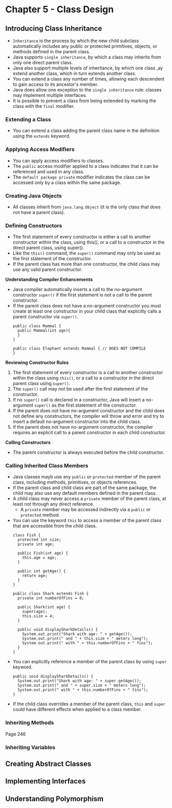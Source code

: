 # Chapter 5 - Class Design

## Introducing Class Inheritance
- `Inheritance` is the process by which the new child subclass automatically includes any public or protected primitives, objects, or methods defined in the parent class.
- Java supports `single inheritance`, by which a class may inherits from only one direct parent class.
- Java also support multiple levels of inheritance, by which one class ,ay extend another class, which in turn extends another class.
- You can extend a class any number of times, allowing each descendent to gain access to its ancestor's member.
- Java does allow one exception to the `single inheritance` rule: classes may implement multiple interfaces.
- It is possible to prevent a class from being extended by marking the class with the `final` modifier.

### Extending a Class
- You can extend a class adding the parent class name in the definition using the `extends` keyword.

### Applying Access Modifiers
- You can apply access modifiers to classes.
- The `public` access modifier applied to a class indicates that it can be referenced and used in any class.
- The `default package private` modifier indicates the class can be accessed only by a class within the same package.

### Creating Java Objects
- All classes inherit from `java.lang.Object` (it is the only class that does not have a parent class).

### Defining Constructors
- The first statement of every constructor is either a call to another constructor within the class, using this(), or a call to a constructor in the direct parent class, using super().
- Like the `this()` command, the `super()` command may only be used as the first statement of the constructor.
- If the parent class has more than one constructor, the child class may use any valid parent constructor.

**Understanding Compiler Enhancements**
- Java compiler automatically inserts a call to the no-argument constructor `super()` if the first statement is not a call to the parent constructor.
- If the parent class does not have a no-argument constructor you must create at least one constructor in your child class that explicitly calls a parent constructor via `super()`.
  ```
  public class Mammal {
    public Mammal(int age){
    }
  }
  
  public class Elephant extends Mammal { // DOES NOT COMPILE
  }
  ```

**Reviewing Constructor Rules**
1. The first statement of every constructor is a call to another constructor within the class using `this()`, or a call to a constructor in the direct parent class using `super()`.
2. The `super()` call may not be used after the first statement of the constructor.
3. If no `super()` call is declared in a constructor, Java will insert a no-argument `super()` as the first statement of the constructor.
4. If the parent does not have no-argument constructor and the child does not define any constructors, the compiler will throw and error and try to insert a default no-argument constructor into the child class.
5. If the parent does not have no-argument constructor, the compiler requires an explicit call to a parent constructor in each child constructor.

**Calling Constructors**
- The parent constructor is always executed before the child constructor. 

### Calling Inherited Class Members
- Java classes mayb use any `public` or `protected` member of the parent class, including methods, primitives, or objects references.
- If the parent class and child class are part of the same package, the child may also use any default members defined in the parent class.
- A child class may never access a `private` member of the parent class, at least not through any direct reference.
  - A `private` member may be accessed indirectly via a `public` or `protected` method.
- You can use the keyword `this` to access a member of the parent class that are accessible from the child class.
  ```
  class Fish {
    protected int size;
    private int age;
    
    public Fish(int age) {
      this.age = age;
    }
    
    public int getAge() {
      return age;
    }
  }
  
  public class Shark extends Fish {
    private int numberOfFins = 8;
    
    public Shark(int age) {
      super(age);
      this.size = 4;
    }
    
    public void displaySharkDetails() {
      System.out.print("Shark with age: " + getAge());
      System.out.print(" and " + this.size + " meters long");
      System.out.print(" with " + this.numberOfFins + " fins");
    }
  }
  ```
- You can explicitly reference a member of the parent class by using `super` keyword.
  ```
  public void displaySharkDetails() {
    System.out.print("Shark with age: " + super.getAge());
    System.out.print(" and " + super.size + " meters long");
    System.out.print(" with " + this.numberOfFins + " fins");
  }
  ```
- If the child class overrides a member of the parent class, `this` and `super` could have different effects when applied to a class member.

### Inheriting Methods
Page 246



### Inheriting Variables




## Creating Abstract Classes

## Implementing Interfaces

## Understanding Polymorphism